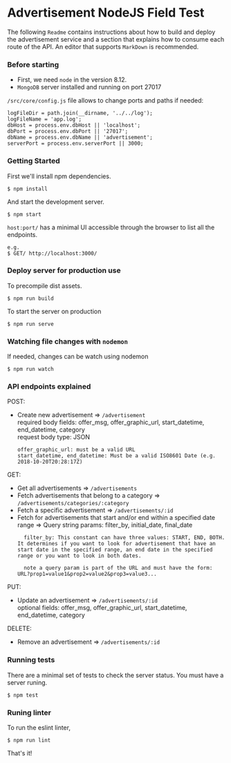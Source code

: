 # Advertisement NodeJS Field Test

The following `Readme` contains instructions about how to build and deploy the advertisement service and a section that explains how to consume each route of the API. An editor that supports `MarkDown` is recommended.

### Before starting

- First, we need `node` in the version 8.12.
- `MongoDB` server installed and running on port 27017

`/src/core/config.js` file allows to change ports and paths if needed:
```
logFileDir = path.join(__dirname, '../../log');
logFileName = 'app.log';
dbHost = process.env.dbHost || 'localhost';
dbPort = process.env.dbPort || '27017';
dbName = process.env.dbName || 'advertisement';
serverPort = process.env.serverPort || 3000;
```

### Getting Started

First we'll install npm dependencies.

```shell
$ npm install
```

And start the development server.

```shell
$ npm start
```

`host:port/` has a minimal UI accessible through the browser to list all the endpoints.

```
e.g.
$ GET/ http://localhost:3000/
```

### Deploy server for production use

To precompile dist assets.

```shell
$ npm run build
```

To start the server on production

```shell
$ npm run serve
```

### Watching file changes with `nodemon`

If needed, changes can be watch using nodemon

```shell
$ npm run watch
```

### API endpoints explained

POST:
  - Create new advertisement => `/advertisement`\
    required body fields: offer_msg, offer_graphic_url, start_datetime, end_datetime, category\
    request body type: JSON

       ```
       offer_graphic_url: must be a valid URL
       start_datetime, end_datetime: Must be a valid ISO8601 Date (e.g. 2018-10-20T20:28:17Z)
       ```


GET:
  - Get all advertisements => `/advertisements`
  - Fetch advertisements that belong to a category => `/advertisements/categories/:category`
  - Fetch a specific advertisement => `/advertisements/:id`
  - Fetch for advertisements that start and/or end within a specified date range =>
    Query string params: filter_by, initial_date, final_date
     ```
       filter_by: This constant can have three values: START, END, BOTH. It determines if you want to look for advertisement that have an start date in the specified range, an end date in the specified range or you want to look in both dates.

       note a query param is part of the URL and must have the form: URL?prop1=value1&prop2=value2&prop3=value3...
     ```

PUT:
  - Update an advertisement => `/advertisements/:id`\
    optional fields: offer_msg, offer_graphic_url, start_datetime, end_datetime, category

DELETE:
   - Remove an advertisement => `/advertisements/:id`

### Running tests

There are a minimal set of tests to check the server status.
You must have a server runing.

```shell
$ npm test
```


### Runing linter

To run the eslint linter,

```shell
$ npm run lint
```

That's it!